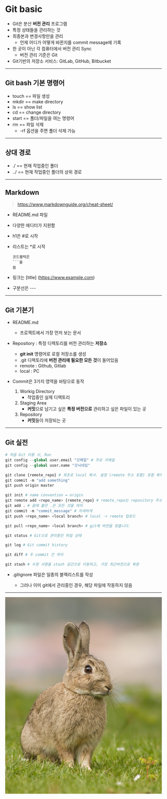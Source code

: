 # Git basic

* Git은 분산 **버전 관리** 프로그램
* 특정 상태들을 관리하는 것
* 최종본과 변경사항만을 관리
  * 언제 어디가 어떻게 바뀐지를 commit message에 기록
* 한 곳이 아닌 각 컴퓨터에서 버전 관리 Sync
  * 버전 관리 기준은 Git
* Git기반의 저장소 서비스: GitLab, GitHub, Bitbucket

------

## Git bash 기본 명령어

* touch == 파일 생성
* mkdir == make directory
* ls == show list
* cd == change directory
* start == 폴더/파일을 여는 명령어
* rm == 파일 삭제
  * -rf 옵션을 주면 폴더 삭제 가능

-----

## 상대 경로

* ./ == 현재 작업중인 폴더
* ../ == 현재 작업중인 폴더의 상위 경로

-----

## Markdown

> https://www.markdownguide.org/cheat-sheet/

* README.md 파일

* 다양한 에디터가 지원함

* h1은 #로 시작

* 리스트는 *로 시작
  
  ```
  코드블럭은 
  ```을 
  씀
  ```

* 링크는 [title] (https://www.example.com)

* 구분선은 ---

----

## Git 기본기

* README.md
  
  * 프로젝트에서 가장 먼저 보는 문서

* Repository : 특정 디렉토리를 버전 관리하는 **저장소**
  
  * **git init** 명령어로 로컬 저장소를 생성
  * .git 디렉토리에 **버전 관리에 필요한 모든 것**이 들어있음
  * remote : Github, Gitlab
  * local : PC

* Commit은 3가지 영역을 바탕으로 동작
  
  1. Workig Directory
     * 작업중인 실제 디렉토리
  2. Staging Area
     * **커밋**으로 남기고 싶은 **특정 버전으로** 관리하고 싶은 파일이 있는 곳
  3. Repository
     * **커밋**들이 저장되는 곳

---

## Git 실전


  
```python
# 처음 Git 이용 시, Run
git config --global user.email "깃메일" # 주로 지메일
git config --global user.name "깃닉네임"
  ```
```python
git clone {remote_repo} # 최초로 local 복사. 설정 (remote 주소 포함) 포함 복제
git commit -m "add something"
git push origin master
```
```python
git init # name convention = origin
git remote add <repo_name> {remote_repo} # remote_repo는 repository 주소
git add . # 끝에 붙은 .은 모든 것을 의미
git commit -m "commit_message" # 자세하게
git push <repo_name> <local branch> # local -> remote 업로드
```
```python
git pull <repo_name> <local branch> # git에 버전을 맞춥니다.
```
```python
git status # Git으로 관리중인 파일 상태
```
```python
git log # Git commit history
```
```python
git diff # 두 commit 간 차이
```
```python
git stash # 수정 사항을 stash 공간으로 이동하고, 가장 최근버전으로 복원
```
* .gitignore 파일은 일종의 블랙리스트를 작성

  * 그러나 이미 git에서 관리중인 경우, 해당 파일에 작동하지 않음




----

![토끼 사진](./img/Oryctolagus_cuniculus_Tasmania_2.jpg)